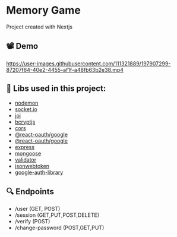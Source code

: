 # Memory Game

Project created with Nextjs

## 📽️ Demo 
https://user-images.githubusercontent.com/111321889/197907299-87207f64-40e2-4455-af1f-a48fb63b2e38.mp4

## 🔨 Libs used in this project:
 - [nodemon](https://www.npmjs.com/package/styled-components)
 - [socket.io](https://www.npmjs.com/package/socket.io-client)
 - [joi](https://www.npmjs.com/package/react-icons)
  - [bcryptjs](https://www.npmjs.com/package/react-hot-toast)
 - [cors](https://www.npmjs.com/package/cors)
  - [@react-oauth/google](https://www.npmjs.com/package/@react-oauth/google)
  -   [@react-oauth/google](https://www.npmjs.com/package/@react-oauth/google)
  - [express](https://www.npmjs.com/package/express)
  - [mongoose](https://www.npmjs.com/package/mongoose)
  - [validator](https://www.npmjs.com/package/validator)
  - [jsonwebtoken](https://www.npmjs.com/package/jsonwebtoken)
  - [google-auth-library](https://www.npmjs.com/package/google-auth-library)

  ## 🔍 Endpoints
  - /user (GET, POST)
  - /session (GET,PUT,POST,DELETE)
  - /verify (POST)
  - /change-password (POST,GET,PUT)




